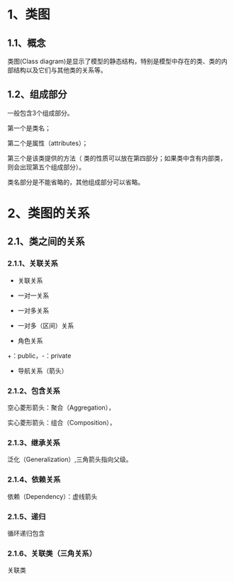 # 1、类图
## 1.1、概念
类图(Class diagram)是显示了模型的静态结构，特别是模型中存在的类、类的内部结构以及它们与其他类的关系等。
## 1.2、组成部分
一般包含3个组成部分。

第一个是类名；

第二个是属性（attributes）；

第三个是该类提供的方法（ 类的性质可以放在第四部分；如果类中含有内部类，则会出现第五个组成部分）。

类名部分是不能省略的，其他组成部分可以省略。

# 2、类图的关系
## 2.1、类之间的关系
### 2.1.1、关联关系
- 关联关系

- 一对一关系

- 一对多关系

- 一对多（区间）关系

- 角色关系
  
+：public，-：private

- 导航关系（箭头）

### 2.1.2、包含关系

空心菱形箭头：聚合（Aggregation），

实心菱形箭头：组合（Composition），

### 2.1.3、继承关系

泛化（Generalization）,三角箭头指向父级。

### 2.1.4、依赖关系

依赖（Dependency）：虚线箭头

### 2.1.5、递归

循环递归包含

### 2.1.6、关联类（三角关系）
关联类